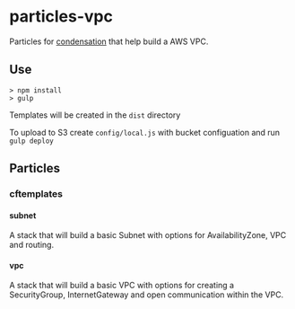 # particles-vpc

Particles for [condensation](https://github.com/SungardAS/condensation) that help build a AWS VPC.

## Use

    > npm install
    > gulp

Templates will be created in the `dist` directory

To upload to S3 create `config/local.js` with bucket configuation and
run `gulp deploy`

## Particles

### cftemplates

#### subnet

A stack that will build a basic Subnet with options for AvailabilityZone, VPC and routing.

#### vpc

A stack that will build a basic VPC with options for creating a SecurityGroup, InternetGateway and open communication within the VPC.
